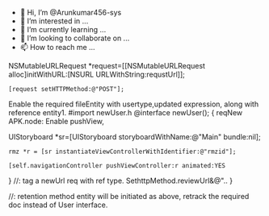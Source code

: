 - 👋 Hi, I’m @Arunkumar456-sys
- 👀 I’m interested in ...
- 🌱 I’m currently learning ...
- 💞️ I’m looking to collaborate on ...
- 📫 How to reach me ...

<!---
Arunkumar456-sys/Arunkumar456-sys is a ✨ special ✨ repository because its `README.md` (this file) appears on your GitHub profile.
You can click the Preview link to take a look at your changes.
--->

NSMutableURLRequest *request=[[NSMutableURLRequest alloc]initWithURL:[NSURL URLWithString:requstUrl]];

    [request setHTTPMethod:@"POST"];

 Enable the required fileEntity with usertype,updated expression, along with reference entity1.
#import newUser.h
@interface newUser();
{
reqNew APK.node:
Enable pushView,

UIStoryboard *sr=[UIStoryboard storyboardWithName:@"Main" bundle:nil];

    rmz *r = [sr instantiateViewControllerWithIdentifier:@"rmzid"];

    [self.navigationController pushViewController:r animated:YES
}
//: tag a newUrl req with ref type.
SethttpMethod.reviewUrl&@"..
}

//: retention method entity will be initiated as above, retrack the required doc instead of User interface.
